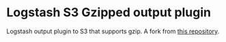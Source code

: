 # Logstash S3 Gzipped output plugin

Logstash output plugin to S3 that supports gzip.
A fork from [this repository](https://github.com/logstash-plugins/logstash-output-s3).
